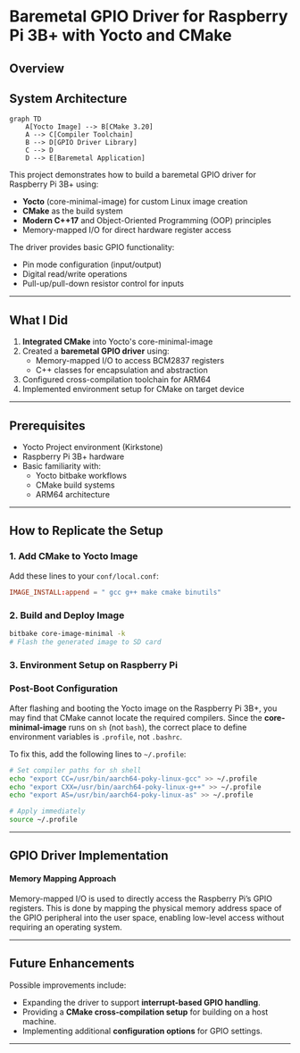 # Baremetal GPIO Driver for Raspberry Pi 3B+ with Yocto and CMake

## Overview

## System Architecture
```mermaid
graph TD
    A[Yocto Image] --> B[CMake 3.20]
    A --> C[Compiler Toolchain]
    B --> D[GPIO Driver Library]
    C --> D
    D --> E[Baremetal Application]
```

This project demonstrates how to build a baremetal GPIO driver for Raspberry Pi 3B+ using:
- **Yocto** (core-minimal-image) for custom Linux image creation
- **CMake** as the build system
- **Modern C++17** and Object-Oriented Programming (OOP) principles
- Memory-mapped I/O for direct hardware register access

The driver provides basic GPIO functionality:
- Pin mode configuration (input/output)
- Digital read/write operations
- Pull-up/pull-down resistor control for inputs

---

## What I Did
1. **Integrated CMake** into Yocto's core-minimal-image
2. Created a **baremetal GPIO driver** using:
   - Memory-mapped I/O to access BCM2837 registers
   - C++ classes for encapsulation and abstraction
3. Configured cross-compilation toolchain for ARM64
4. Implemented environment setup for CMake on target device

---

## Prerequisites
- Yocto Project environment (Kirkstone)
- Raspberry Pi 3B+ hardware
- Basic familiarity with:
  - Yocto bitbake workflows
  - CMake build systems
  - ARM64 architecture

---

## How to Replicate the Setup

### 1. Add CMake to Yocto Image
Add these lines to your `conf/local.conf`:
```conf
IMAGE_INSTALL:append = " gcc g++ make cmake binutils"
```

### 2. Build and Deploy Image
```bash
bitbake core-image-minimal -k
# Flash the generated image to SD card
```

### 3. Environment Setup on Raspberry Pi
### Post-Boot Configuration
After flashing and booting the Yocto image on the Raspberry Pi 3B+, you may find that CMake cannot locate the required compilers. Since the **core-minimal-image** runs on `sh` (not `bash`), the correct place to define environment variables is `.profile`, not `.bashrc`.

To fix this, add the following lines to `~/.profile`:
```bash
# Set compiler paths for sh shell
echo "export CC=/usr/bin/aarch64-poky-linux-gcc" >> ~/.profile
echo "export CXX=/usr/bin/aarch64-poky-linux-g++" >> ~/.profile
echo "export AS=/usr/bin/aarch64-poky-linux-as" >> ~/.profile

# Apply immediately
source ~/.profile
```

---

## GPIO Driver Implementation

#### Memory Mapping Approach

Memory-mapped I/O is used to directly access the Raspberry Pi’s GPIO registers. This is done by mapping the physical memory address space of the GPIO peripheral into the user space, enabling low-level access without requiring an operating system.

---

## Future Enhancements

Possible improvements include:
- Expanding the driver to support **interrupt-based GPIO handling**.
- Providing a **CMake cross-compilation setup** for building on a host machine.
- Implementing additional **configuration options** for GPIO settings.

---
